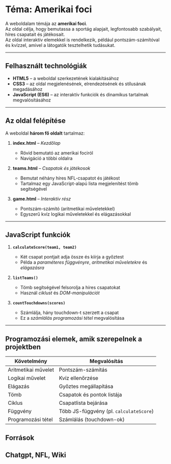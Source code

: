 # Téma: Amerikai foci

A weboldalam témája az **amerikai foci**.  
Az oldal célja, hogy bemutassa a sportág alapjait, legfontosabb szabályait, híres csapatait és játékosait.  
Az oldal interaktív elemekkel is rendelkezik, például pontszám-számítóval és kvízzel, amivel a látogatók tesztelhetik tudásukat.

---

## Felhasznált technológiák

- **HTML5** – a weboldal szerkezetének kialakításához  
- **CSS3** – az oldal megjelenésének, elrendezésének és stílusának megadásához  
- **JavaScript (ES6)** – az interaktív funkciók és dinamikus tartalmak megvalósításához  

---

## Az oldal felépítése

A weboldal **három fő oldalt** tartalmaz:

1. **index.html** – *Kezdőlap*  
   - Rövid bemutató az amerikai fociról  
   - Navigáció a többi oldalra  

2. **teams.html** – *Csapatok és játékosok*  
   - Bemutat néhány híres NFL-csapatot és játékost  
   - Tartalmaz egy JavaScript-alapú lista megjelenítést tömb segítségével  

3. **game.html** – *Interaktív rész*  
   - Pontszám-számító (aritmetikai műveletekkel)  
   - Egyszerű kvíz logikai műveletekkel és elágazásokkal  

---

## JavaScript funkciók

1. **`calculateScore(team1, team2)`**  
   - Két csapat pontjait adja össze és kiírja a győztest  
   - Példa a *paraméteres függvényre*, *aritmetikai műveletekre* és *elágazásra*  

2. **`listTeams()`**  
   - Tömb segítségével felsorolja a híres csapatokat  
   - Használ *ciklust* és *DOM-manipulációt*  

3. **`countTouchdowns(scores)`**  
   - Számlálja, hány touchdown-t szerzett a csapat  
   - Ez a *számlálás programozási tétel* megvalósítása  

---

## Programozási elemek, amik szerepelnek a projektben

| Követelmény | Megvalósítás |
|--------------|--------------|
| Aritmetikai művelet | Pontszám-számítás |
| Logikai művelet | Kvíz ellenőrzése |
| Elágazás | Győztes megállapítása |
| Tömb | Csapatok és pontok listája |
| Ciklus | Csapatlista bejárása |
| Függvény | Több JS-függvény (pl. `calculateScore`) |
| Programozási tétel | Számlálás (touchdown-ok) |

## Források
Chatgpt, NFL, Wiki
---

